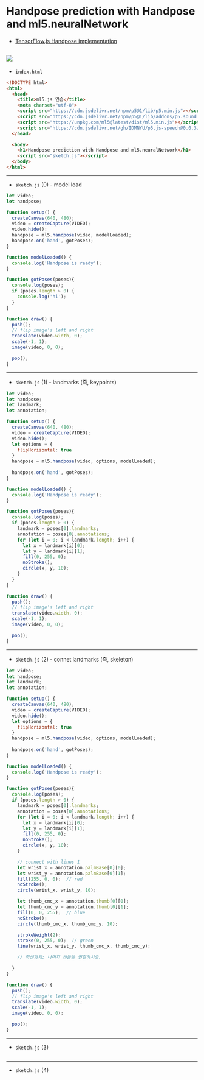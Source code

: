 # Handpose prediction with Handpose and ml5.neuralNetwork
- [TensorFlow.js Handpose implementation](https://github.com/tensorflow/tfjs-models/tree/master/hand-pose-detection)


![](https://camo.githubusercontent.com/b0f077393b25552492ef5dd7cd9fd13f386e8bb480fa4ed94ce42ede812066a1/68747470733a2f2f6d65646961706970652e6465762f696d616765732f6d6f62696c652f68616e645f6c616e646d61726b732e706e67)
---

- `index.html` 

```html
<!DOCTYPE html>
<html>
  <head>
    <title>ml5.js 연습</title>
    <meta charset="utf-8">
    <script src="https://cdn.jsdelivr.net/npm/p5@1/lib/p5.min.js"></script>
    <script src="https://cdn.jsdelivr.net/npm/p5@1/lib/addons/p5.sound.min.js"></script>
    <script src="https://unpkg.com/ml5@latest/dist/ml5.min.js"></script>
    <script src="https://cdn.jsdelivr.net/gh/IDMNYU/p5.js-speech@0.0.3/lib/p5.speech.js"></script>
  </head>

  <body>
    <h1>Handpose prediction with Handpose and ml5.neuralNetwork</h1>
    <script src="sketch.js"></script>
  </body>
</html>
```


---

- `sketch.js` (0) - model load

```javascript
let video;
let handpose;

function setup() {
  createCanvas(640, 480);
  video = createCapture(VIDEO);
  video.hide();
  handpose = ml5.handpose(video, modelLoaded);
  handpose.on('hand', gotPoses);
}

function modelLoaded() {
  console.log('Handpose is ready');
}

function gotPoses(poses){
  console.log(poses);
  if (poses.length > 0) {
    console.log('hi');
  }
}

function draw() {
  push();
  // flip image's left and right
  translate(video.width, 0);
  scale(-1, 1);
  image(video, 0, 0);

  pop();
}
```

---

- `sketch.js` (1) - landmarks (즉, keypoints)

```javascript
let video;
let handpose;
let landmark;
let annotation;

function setup() {
  createCanvas(640, 480);
  video = createCapture(VIDEO);
  video.hide();
  let options = {
    flipHorizontal: true
  }
  handpose = ml5.handpose(video, options, modelLoaded);
  
  handpose.on('hand', gotPoses);
}

function modelLoaded() {
  console.log('Handpose is ready');
}

function gotPoses(poses){
  console.log(poses);
  if (poses.length > 0) {
    landmark = poses[0].landmarks;
    annotation = poses[0].annotations;
    for (let i = 0; i < landmark.length; i++) {
      let x = landmark[i][0];
      let y = landmark[i][1];
      fill(0, 255, 0);
      noStroke();
      circle(x, y, 10);
    }
  }
}

function draw() {
  push();
  // flip image's left and right
  translate(video.width, 0);
  scale(-1, 1);
  image(video, 0, 0);

  pop();
}
```

---

- `sketch.js` (2) - connet landmarks (즉, skeleton)

```javascript
let video;
let handpose;
let landmark;
let annotation;

function setup() {
  createCanvas(640, 480);
  video = createCapture(VIDEO);
  video.hide();
  let options = {
    flipHorizontal: true
  }
  handpose = ml5.handpose(video, options, modelLoaded);
  
  handpose.on('hand', gotPoses);
}

function modelLoaded() {
  console.log('Handpose is ready');
}

function gotPoses(poses){
  console.log(poses);
  if (poses.length > 0) {
    landmark = poses[0].landmarks;
    annotation = poses[0].annotations;
    for (let i = 0; i < landmark.length; i++) {
      let x = landmark[i][0];
      let y = landmark[i][1];
      fill(0, 255, 0);
      noStroke();
      circle(x, y, 10);
    }

    // connect with lines 1
    let wrist_x = annotation.palmBase[0][0];
    let wrist_y = annotation.palmBase[0][1];
    fill(255, 0, 0);  // red
    noStroke();
    circle(wrist_x, wrist_y, 10);

    let thumb_cmc_x = annotation.thumb[0][0];
    let thumb_cmc_y = annotation.thumb[0][1];
    fill(0, 0, 255);  // blue
    noStroke();
    circle(thumb_cmc_x, thumb_cmc_y, 10);

    strokeWeight(2);
    stroke(0, 255, 0);  // green
    line(wrist_x, wrist_y, thumb_cmc_x, thumb_cmc_y);

    // 학생과제: 나머지 선들을 연결하시오.

  }
}

function draw() {
  push();
  // flip image's left and right
  translate(video.width, 0);
  scale(-1, 1);
  image(video, 0, 0);

  pop();
}
```

---

- `sketch.js` (3)

```javascript

```


---

- `sketch.js` (4)

```javascript

```






